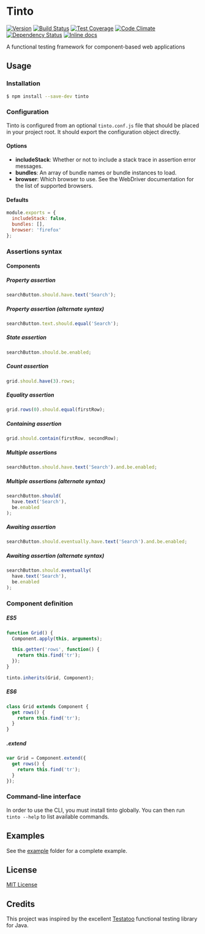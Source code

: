 # Tinto
[![Version](https://img.shields.io/npm/v/tinto.svg)](https://www.npmjs.com/package/tinto)
[![Build Status](https://travis-ci.org/rochdev/tinto.svg?branch=master)](https://travis-ci.org/rochdev/tinto)
[![Test Coverage](https://codeclimate.com/github/rochdev/tinto/badges/coverage.svg)](https://codeclimate.com/github/rochdev/tinto)
[![Code Climate](https://codeclimate.com/github/rochdev/tinto/badges/gpa.svg)](https://codeclimate.com/github/rochdev/tinto)
[![Dependency Status](https://gemnasium.com/rochdev/tinto.svg)](https://gemnasium.com/rochdev/tinto)
[![Inline docs](http://inch-ci.org/github/rochdev/tinto.svg?branch=master)](http://inch-ci.org/github/rochdev/tinto)

A functional testing framework for component-based web applications

## Usage

### Installation

```sh
$ npm install --save-dev tinto
```

### Configuration

Tinto is configured from an optional `tinto.conf.js` file that should be placed in your project root. It should export the configuration object directly.

#### Options

* **includeStack**: Whether or not to include a stack trace in assertion error messages.
* **bundles**: An array of bundle names or bundle instances to load.
* **browser**: Which browser to use. See the WebDriver documentation for the list of supported browsers.

#### Defaults

```js
module.exports = {
  includeStack: false,
  bundles: [],
  browser: 'firefox'
};
```

### Assertions syntax

#### Components

##### Property assertion
```js
searchButton.should.have.text('Search');
```

##### Property assertion (alternate syntax)
```js
searchButton.text.should.equal('Search');
```

##### State assertion
```js
searchButton.should.be.enabled;
```

##### Count assertion
```js
grid.should.have(3).rows;
```

##### Equality assertion
```js
grid.rows(0).should.equal(firstRow);
```

##### Containing assertion
```js
grid.should.contain(firstRow, secondRow);
```

##### Multiple assertions
```js
searchButton.should.have.text('Search').and.be.enabled;
```

##### Multiple assertions (alternate syntax)
```js
searchButton.should(
  have.text('Search'),
  be.enabled
);
```

##### Awaiting assertion
```js
searchButton.should.eventually.have.text('Search').and.be.enabled;
```

##### Awaiting assertion (alternate syntax)
```js
searchButton.should.eventually(
  have.text('Search'),
  be.enabled
);
```

### Component definition

##### ES5
```js
function Grid() {
  Component.apply(this, arguments);

  this.getter('rows', function() {
    return this.find('tr');
  });
}

tinto.inherits(Grid, Component);
```

##### ES6
```js
class Grid extends Component {
  get rows() {
    return this.find('tr');
  }
}
```

##### .extend
```js
var Grid = Component.extend({
  get rows() {
    return this.find('tr');
  }
});
```

### Command-line interface

In order to use the CLI, you must install tinto globally. You can then run `tinto --help` to list available commands.

## Examples

See the [example](example) folder for a complete example.

## License

[MIT License](http://en.wikipedia.org/wiki/MIT_License)

## Credits

This project was inspired by the excellent [Testatoo](http://www.testatoo.org) functional testing library for Java.

